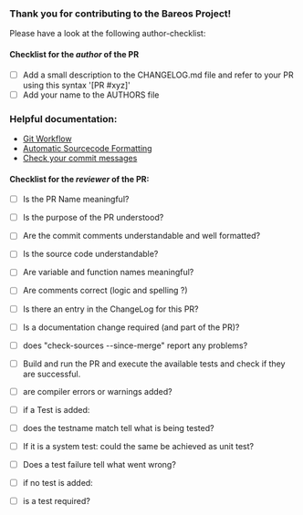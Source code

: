 ### Thank you for contributing to the Bareos Project!

Please have a look at the following author-checklist: 

#### Checklist for the _author_ of the PR

- [ ] Add a small description to the CHANGELOG.md file and refer to your PR using this syntax '[PR #xyz]'
- [ ] Add your name to the AUTHORS file

### Helpful documentation:

- [Git Workflow](https://docs.bareos.org/DeveloperGuide/gitworkflow.html)
- [Automatic Sourcecode Formatting](https://docs.bareos.org/DeveloperGuide/generaldevel.html#automatic-sourcecode-formatting)
- [Check your commit messages](https://docs.bareos.org/DeveloperGuide/gitworkflow.html#commits)



#### Checklist for the _reviewer_ of the PR:

- [ ] Is the PR Name meaningful?
- [ ] Is the purpose of the PR understood?
- [ ] Are the commit comments understandable and well formatted?
- [ ] Is the source code understandable?
- [ ] Are variable and function names meaningful?
- [ ] Are comments correct (logic and spelling ?)
- [ ] Is there an entry in the ChangeLog for this PR?
- [ ] Is a documentation change required (and part of the PR)?
- [ ] does "check-sources --since-merge" report any problems? 
    
- [ ] Build and run the PR and execute the available tests and check if they are successful.
- [ ] are compiler errors or warnings added?

- [ ] if a Test is added:
- [ ]   does the testname match tell what is being tested?
- [ ]   If it is a system test: could the same be achieved as unit test?
- [ ]   Does a test failure tell what went wrong?
- [ ]   if no test is added:
- [ ]   is a test required? 
